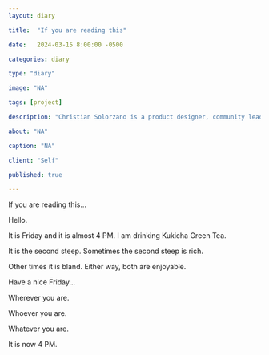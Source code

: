 ```yaml
---
layout: diary

title:  "If you are reading this"

date:   2024-03-15 8:00:00 -0500

categories: diary

type: "diary"

image: "NA"

tags: [project]

description: "Christian Solorzano is a product designer, community leader, educator, and podcast host."

about: "NA"

caption: "NA"

client: "Self"

published: true

---
```

If you are reading this... 

Hello.

It is Friday and it is almost 4 PM. I am drinking Kukicha Green Tea. 

It is the second steep. Sometimes the second steep is rich. 

Other times it is bland. Either way, both are enjoyable.


Have a nice Friday... 

Wherever you are. 

Whoever you are.

Whatever you are.

It is now 4 PM.




